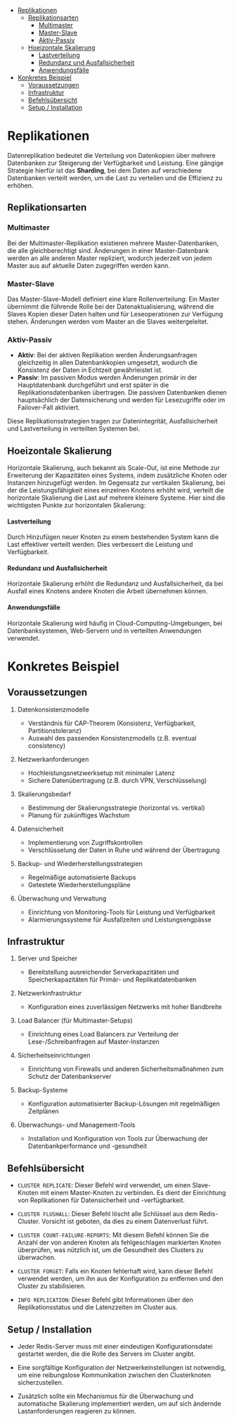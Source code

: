 - [Replikationen](#replikationen)
  - [Replikationsarten](#replikationsarten)
    - [Multimaster](#multimaster)
    - [Master-Slave](#master-slave)
    - [Aktiv-Passiv](#aktiv-passiv)
  - [Hoeizontale Skalierung](#hoeizontale-skalierung)
      - [Lastverteilung](#lastverteilung)
      - [Redundanz und Ausfallsicherheit](#redundanz-und-ausfallsicherheit)
      - [Anwendungsfälle](#anwendungsfälle)
- [Konkretes Beispiel](#konkretes-beispiel)
  - [Voraussetzungen](#voraussetzungen)
  - [Infrastruktur](#infrastruktur)
  - [Befehlsübersicht](#befehlsübersicht)
  - [Setup / Installation](#setup--installation)




# Replikationen
 
Datenreplikation bedeutet die Verteilung von Datenkopien über mehrere Datenbanken zur Steigerung der Verfügbarkeit und Leistung. Eine gängige Strategie hierfür ist das **Sharding**, bei dem Daten auf verschiedene Datenbanken verteilt werden, um die Last zu verteilen und die Effizienz zu erhöhen.
 
## Replikationsarten
 
### Multimaster
 
Bei der Multimaster-Replikation existieren mehrere Master-Datenbanken, die alle gleichberechtigt sind. Änderungen in einer Master-Datenbank werden an alle anderen Master repliziert, wodurch jederzeit von jedem Master aus auf aktuelle Daten zugegriffen werden kann.
 
### Master-Slave
 
Das Master-Slave-Modell definiert eine klare Rollenverteilung: Ein Master übernimmt die führende Rolle bei der Datenaktualisierung, während die Slaves Kopien dieser Daten halten und für Leseoperationen zur Verfügung stehen. Änderungen werden vom Master an die Slaves weitergeleitet.
 
### Aktiv-Passiv
 
- **Aktiv**: Bei der aktiven Replikation werden Änderungsanfragen gleichzeitig in allen Datenbankkopien umgesetzt, wodurch die Konsistenz der Daten in Echtzeit gewährleistet ist.
- **Passiv**: Im passiven Modus werden Änderungen primär in der Hauptdatenbank durchgeführt und erst später in die Replikationsdatenbanken übertragen. Die passiven Datenbanken dienen hauptsächlich der Datensicherung und werden für Lesezugriffe oder im Failover-Fall aktiviert.
 
Diese Replikationsstrategien tragen zur Datenintegrität, Ausfallsicherheit und Lastverteilung in verteilten Systemen bei.

## Hoeizontale Skalierung
Horizontale Skalierung, auch bekannt als Scale-Out, ist eine Methode zur Erweiterung der Kapazitäten eines Systems, indem zusätzliche Knoten oder Instanzen hinzugefügt werden. Im Gegensatz zur vertikalen Skalierung, bei der die Leistungsfähigkeit eines einzelnen Knotens erhöht wird, verteilt die horizontale Skalierung die Last auf mehrere kleinere Systeme. Hier sind die wichtigsten Punkte zur horizontalen Skalierung:

#### Lastverteilung
Durch Hinzufügen neuer Knoten zu einem bestehenden System kann die Last effektiver verteilt werden. Dies verbessert die Leistung und Verfügbarkeit.
#### Redundanz und Ausfallsicherheit
Horizontale Skalierung erhöht die Redundanz und Ausfallsicherheit, da bei Ausfall eines Knotens andere Knoten die Arbeit übernehmen können.
#### Anwendungsfälle
Horizontale Skalierung wird häufig in Cloud-Computing-Umgebungen, bei Datenbanksystemen, Web-Servern und in verteilten Anwendungen verwendet.

# Konkretes Beispiel

## Voraussetzungen
 
1. Datenkonsistenzmodelle
   - Verständnis für CAP-Theorem (Konsistenz, Verfügbarkeit, Partitionstoleranz)
   - Auswahl des passenden Konsistenzmodells (z.B. eventual consistency)
 
2. Netzwerkanforderungen
   - Hochleistungsnetzwerksetup mit minimaler Latenz
   - Sichere Datenübertragung (z.B. durch VPN, Verschlüsselung)
 
3. Skalierungsbedarf
   - Bestimmung der Skalierungsstrategie (horizontal vs. vertikal)
   - Planung für zukünftiges Wachstum
 
4. Datensicherheit
   - Implementierung von Zugriffskontrollen
   - Verschlüsselung der Daten in Ruhe und während der Übertragung
 
5. Backup- und Wiederherstellungsstrategien
   - Regelmäßige automatisierte Backups
   - Getestete Wiederherstellungspläne
 
6. Überwachung und Verwaltung
   - Einrichtung von Monitoring-Tools für Leistung und Verfügbarkeit
   - Alarmierungssysteme für Ausfallzeiten und Leistungsengpässe
 
## Infrastruktur
 
1. Server und Speicher
   - Bereitstellung ausreichender Serverkapazitäten und Speicherkapazitäten für Primär- und Replikatdatenbanken
 
2. Netzwerkinfrastruktur
   - Konfiguration eines zuverlässigen Netzwerks mit hoher Bandbreite
 
3. Load Balancer (für Multimaster-Setups)
   - Einrichtung eines Load Balancers zur Verteilung der Lese-/Schreibanfragen auf Master-Instanzen
 
4. Sicherheitseinrichtungen
   - Einrichtung von Firewalls und anderen Sicherheitsmaßnahmen zum Schutz der Datenbankserver
 
5. Backup-Systeme
   - Konfiguration automatisierter Backup-Lösungen mit regelmäßigen Zeitplänen
 
6. Überwachungs- und Management-Tools
   - Installation und Konfiguration von Tools zur Überwachung der Datenbankperformance und -gesundheit


## Befehlsübersicht

- `CLUSTER REPLICATE`: Dieser Befehl wird verwendet, um einen Slave-Knoten mit einem Master-Knoten zu verbinden. Es dient der Einrichtung von Replikationen für Datensicherheit und -verfügbarkeit.

- `CLUSTER FLUSHALL`: Dieser Befehl löscht alle Schlüssel aus dem Redis-Cluster. Vorsicht ist geboten, da dies zu einem Datenverlust führt.

- `CLUSTER COUNT-FAILURE-REPORTS`: Mit diesem Befehl können Sie die Anzahl der von anderen Knoten als fehlgeschlagen markierten Knoten überprüfen, was nützlich ist, um die Gesundheit des Clusters zu überwachen.

- `CLUSTER FORGET`: Falls ein Knoten fehlerhaft wird, kann dieser Befehl verwendet werden, um ihn aus der Konfiguration zu entfernen und den Cluster zu stabilisieren.

- `INFO REPLICATION`: Dieser Befehl gibt Informationen über den Replikationsstatus und die Latenzzeiten im Cluster aus.

## Setup / Installation

 - Jeder Redis-Server muss mit einer eindeutigen Konfigurationsdatei gestartet werden, die die Rolle des Servers im Cluster angibt.

 - Eine sorgfältige Konfiguration der Netzwerkeinstellungen ist notwendig, um eine reibungslose Kommunikation zwischen den Clusterknoten sicherzustellen.

 - Zusätzlich sollte ein Mechanismus für die Überwachung und automatische Skalierung implementiert werden, um auf sich ändernde Lastanforderungen reagieren zu können.

